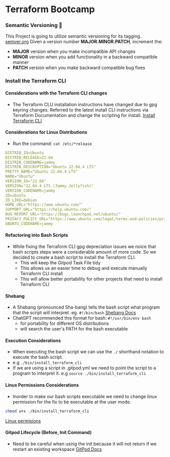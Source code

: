 # Terraform Bootcamp 

### Semantic Versioning :mage:

This Project is going to utilize semantic versioning for its tagging.
[semver.org](https://semver.org)
Given a version number **MAJOR.MINOR.PATCH**, increment the:

- **MAJOR** version when you make incompatible API changes
- **MINOR** version when you add functionality in a backward compatible manner
- **PATCH** version when you make backward compatible bug fixes

### Install the Terraform CLI

#### Considerations with the Terraform CLI changes
- The Terraform CLU installation instructions have changed due to gpg keyring changes. Referred to the latest install CLI instructions via Terraform Documentation and change the scripting for install.
    [Install Terraform CLI](https://developer.hashicorp.com/terraform/tutorials/aws-get-started/install-cli)

#### Considerations for Linux Distributions
- Run the command:
    `cat /etc/*release`

```yml
DISTRIB_ID=Ubuntu
DISTRIB_RELEASE=22.04
DISTRIB_CODENAME=jammy
DISTRIB_DESCRIPTION="Ubuntu 22.04.4 LTS"
PRETTY_NAME="Ubuntu 22.04.4 LTS"
NAME="Ubuntu"
VERSION_ID="22.04"
VERSION="22.04.4 LTS (Jammy Jellyfish)"
VERSION_CODENAME=jammy
ID=ubuntu
ID_LIKE=debian
HOME_URL="https://www.ubuntu.com/"
SUPPORT_URL="https://help.ubuntu.com/"
BUG_REPORT_URL="https://bugs.launchpad.net/ubuntu/"
PRIVACY_POLICY_URL="https://www.ubuntu.com/legal/terms-and-policies/privacy-policy"
UBUNTU_CODENAME=jammy
```

#### Refactoring into Bash Scripts
- While fixing the Terraform CLI gpg depreciation issues we noice that bash scripts steps were a considerable amount of more code. So we decided to create a bash script to install the Terraform CLI.
    - This will keep the Gitpod Task File tidy
    - This allows us an easier time to debug and execute manually Terraform CLI install
    - This will allow better portability for other projects that need to install Terraform CLI

#### Shebang
- A Shebang (pronounced Sha-bang) tells the bash script what program that the script will interpret. eg. `#!/bin/bash`
    [Shebang Docs](https://en.wikipedia.org/wiki/Shebang_(Unix))
- ChatGPT recommended this format for bash: `#!/usr/bin/env bash`
    - for portability for different OS distributions
    - will search the user's PATH for the bash executable

#### Execution Considerations    
- When executing the bash script we can use the `./` shorthand notation to execute the bash script.
- e.g `./bin/install_terraform_cli`
- If we are using a script in .gitpod.yml we need to point the script to a program to interpret it.
e.g `source ./bin/install_terraform_cli`

#### Linux Permissions Considerations
- Inorder to make our bash scripts executable we need to change linux permission for the fix to be executable at the user mode.
```sh
chmod u+x ./bin/install_terraform_cli
```
[Linux permisions](https://en.wikipedia.org/wiki/Chmod)

#### Gitpod Lifecycle (Before, Init Command)
- Need to be careful when using the init because it will not return if we restart an existing workspace
[GitPod Docs](https://www.gitpod.io/docs/configure/workspaces/tasks)